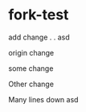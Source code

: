 # fork-test
add change
.
.
asd


origin change



some change




Other change



Many lines down
asd
